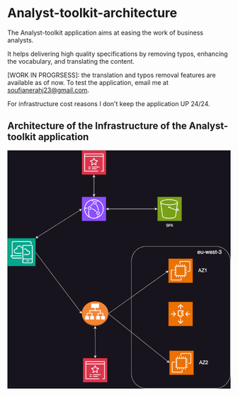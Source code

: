 # Analyst-toolkit-architecture
The Analyst-toolkit application aims at easing the work of business analysts. 

It helps delivering high quality specifications by removing typos, enhancing the vocabulary, and translating the content.

[WORK IN PROGRSESS]: the translation and typos removal features are available as of now. To test the application, email me at soufianerahj23@gmail.com. 

For infrastructure cost reasons I don't keep the application UP 24/24.

## Architecture of the Infrastructure of the Analyst-toolkit application
![Architecture of the infrastructure](diagrams/analyst-toolkit.drawio.png)

